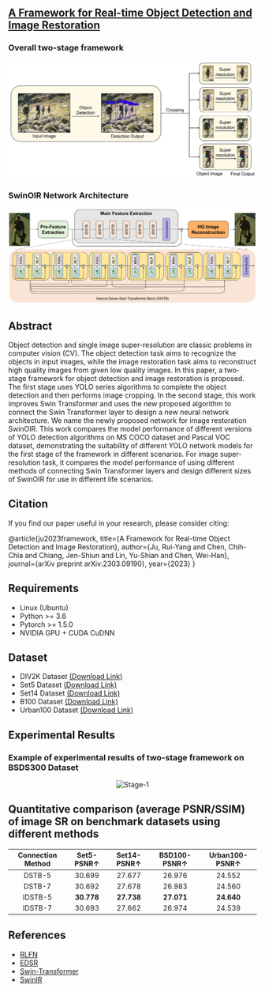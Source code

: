 ## [A Framework for Real-time Object Detection and Image Restoration](https://arxiv.org/abs/2303.09190)
### Overall two-stage framework
<p align="center">
  <img src="img/figure_stage.jpg" width="640" title="Stage-1">
</p>

### SwinOIR Network Architecture
<p align="center">
  <img src="img/figure_swinoir.jpg" width="640" title="Stage-2">
</p>

## Abstract
Object detection and single image super-resolution are classic problems in computer vision (CV). The object detection task aims to recognize the objects in input images, while the image restoration task aims to reconstruct high quality images from given low quality images. In this paper, a two-stage framework for object detection and image restoration is proposed. The first stage uses YOLO series algorithms to complete the object detection and then performs image cropping. In the second stage, this work improves Swin Transformer and uses the new proposed algorithm to connect the Swin Transformer layer to design a new neural network architecture. We name the newly proposed network for image restoration SwinOIR. This work compares the model performance of different versions of YOLO detection algorithms on MS COCO dataset and Pascal VOC dataset, demonstrating the suitability of different YOLO network models for the first stage of the framework in different scenarios. For image super-resolution task, it compares the model performance of using different methods of connecting Swin Transformer layers and design different sizes of SwinOIR for use in different life scenarios.

## Citation
If you find our paper useful in your research, please consider citing:

  @article{ju2023framework,
    title={A Framework for Real-time Object Detection and Image Restoration},
    author={Ju, Rui-Yang and Chen, Chih-Chia and Chiang, Jen-Shiun and Lin, Yu-Shian and Chen, Wei-Han},
    journal={arXiv preprint arXiv:2303.09190},
    year={2023}
  }
  
## Requirements
* Linux (Ubuntu)
* Python >= 3.6
* Pytorch >= 1.5.0
* NVIDIA GPU + CUDA CuDNN

## Dataset
* DIV2K Dataset [(Download Link)](https://data.vision.ee.ethz.ch/cvl/DIV2K/)
* Set5 Dataset [(Download Link)](http://people.rennes.inria.fr/Aline.Roumy/results/SR_BMVC12.html)
* Set14 Dataset [(Download Link)](https://sites.google.com/site/romanzeyde/research-interests)
* B100 Dataset [(Download Link)](https://www2.eecs.berkeley.edu/Research/Projects/CS/vision/bsds/)
* Urban100 Dataset [(Download Link)](https://www.kaggle.com/datasets/harshraone/urban100)

## Experimental Results
### Example of experimental results of two-stage framework on BSDS300 Dataset
<p align="center">
  <img src="img/figure_result_bsds.jpg" width="640" title="Stage-1">
</p>

## Quantitative comparison (average PSNR/SSIM) of image SR on benchmark datasets using different methods
| Connection Method | Set5-PSNR↑ | Set14-PSNR↑ | BSD100-PSNR↑ | Urban100-PSNR↑ |
| :---: | :---: | :---: | :---: | :---: |
| DSTB-5 | 30.699 | 27.677 | 26.976 | 24.552 |
| DSTB-7 | 30.692 | 27.678 | 26.983 | 24.560 |
| IDSTB-5 | **30.778** | **27.738** | **27.071** | **24.640** |
| IDSTB-7 | 30.693 | 27.662  | 26.974 | 24.539 |

## References
* [RLFN](https://github.com/bytedance/RLFN)
* [EDSR](https://github.com/sanghyun-son/EDSR-PyTorch)
* [Swin-Transformer](https://github.com/microsoft/Swin-Transformer)
* [SwinIR](https://github.com/JingyunLiang/SwinIR)

